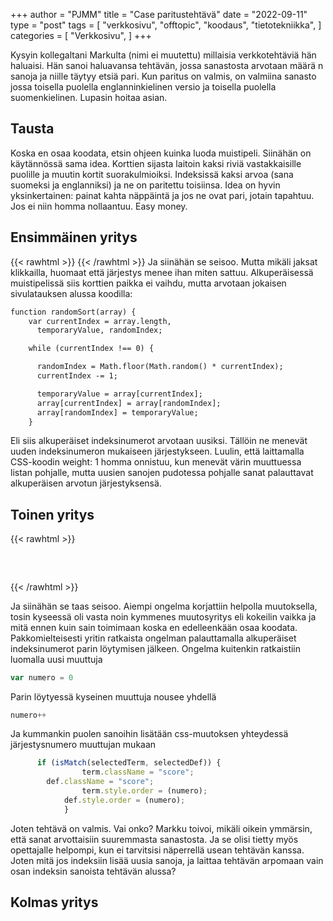 +++
author = "PJMM"
title = "Case paritustehtävä"
date = "2022-09-11"
type = "post"
tags = [
    "verkkosivu",
    "offtopic",
    "koodaus",
    "tietotekniikka",
    ]
categories = [
    "Verkkosivu",
]
+++

Kysyin kollegaltani Markulta (nimi ei muutettu) millaisia verkkotehtäviä hän haluaisi. Hän sanoi haluavansa tehtävän, jossa sanastosta arvotaan määrä n sanoja ja niille täytyy etsiä pari. Kun paritus on valmis, on valmiina sanasto jossa toisella puolella englanninkielinen versio ja toisella puolella suomenkielinen. Lupasin hoitaa asian. 

## Tausta

Koska en osaa koodata, etsin ohjeen kuinka luoda muistipeli. Siinähän on käytännössä sama idea. Korttien sijasta laitoin kaksi riviä vastakkaisille puolille ja muutin kortit suorakulmioiksi. Indeksissä kaksi arvoa (sana suomeksi ja englanniksi) ja ne on paritettu toisiinsa. Idea on hyvin yksinkertainen: painat kahta näppäintä ja jos ne ovat pari, jotain tapahtuu. Jos ei niin homma nollaantuu. Easy money.

## Ensimmäinen yritys

{{< rawhtml >}}
<object style="width:100%, height=600px" type="text/html" data="yritys1.html"></object>
{{< /rawhtml >}}
Ja siinähän se seisoo. Mutta mikäli jaksat klikkailla, huomaat että järjestys menee ihan miten sattuu. Alkuperäisessä muistipelissä siis korttien paikka ei vaihdu, mutta arvotaan jokaisen sivulatauksen alussa koodilla:

```html
function randomSort(array) {
    var currentIndex = array.length,
      temporaryValue, randomIndex;

    while (currentIndex !== 0) {

      randomIndex = Math.floor(Math.random() * currentIndex);
      currentIndex -= 1;

      temporaryValue = array[currentIndex];
      array[currentIndex] = array[randomIndex];
      array[randomIndex] = temporaryValue;
    }
```

Eli siis alkuperäiset indeksinumerot arvotaan uusiksi. Tällöin ne menevät uuden indeksinumeron mukaiseen järjestykseen. Luulin, että laittamalla CSS-koodin weight: 1 homma onnistuu, kun menevät värin muuttuessa listan pohjalle, mutta uusien sanojen pudotessa pohjalle sanat palauttavat alkuperäisen arvotun järjestyksensä.

## Toinen yritys

{{< rawhtml >}}
<div id="tehtavaa" class="grid grid-cols-2">
 <div><ul id="termss"> </ul></div>
 <div><ul id="defss"> </ul></div>
</div>

<script> 
   //Execute a JavaScript immediately after a page has been loaded
window.onload = function() {

  //Data for terms and definitions. This can be stored in a separate .js file, in a JSON file or here in the main file
  var data = {
    terms: [{
        index: 0, text: "Koira"
      }, {
        index: 1, text: "Gorilla"
      }, {
        index: 2, text: "Riisi"
      }, {
        index: 3, text: "Metsuri"
      }, {
        index: 4, text: "Papu"
      }, {
        index: 5, text: "Koivu"
      },

    ],
    definitions: [{
        index: 0, text: "Dog"
      }, {
        index: 1, text: "Gorilla"
      }, {
        index: 2, text: "Rice"
      }, {
        index: 3, text: "Lumberjack"
      }, {
        index: 4, text: "Bean"
      }, {
        index: 5, text: "Birch"
      },

    ],
    //this creates matches for indexes. This is a sort of an Answer Sheet
    pairs: {
      0: 0,
      1: 1,
      2: 2,
      3: 3,
      4: 4,
      5: 5,
    }
  };



  var selectedTerm = null, //to make sure none is selected onload
    selectedDef = null,
    termssContainer = document.querySelector("#termss"), //list of terms
    defssContainer = document.querySelector("#defss"); //list of definitions

  //This function takes two arguments, that is one term and one def to compare if they match. It returns True or False after compairing values of the "pairs" object property.     
  function isMatch(termIndex, defIndex) {
    return data.pairs[termIndex] === defIndex;
  }

  //This function adds HTML elements and content to the specified container (UL).
  function createListHTML(list, container) {
    container.innerHTML = ""; //first, clean up any existing LI elements
    for (var i = 0; i < 6; i++) {
      container.innerHTML = container.innerHTML + "<li data-index='" + list[i]["index"] + "'>" + "<span>" + list[i]["text"] + "</span>" + "</li>";
      //OR shorter version: container.innerHTML += "<li data-index='" + list[i]["index"] + "'>" + list[i]["text"] + "</li>";
    }
  }

  createListHTML(data.terms, termssContainer);
  createListHTML(data.definitions, defssContainer);

  //listen for a "click" event on a list of Terms and store the clicked object in the target object
  termssContainer.addEventListener("click", function(e) {
    var target = e.target.parentNode;
    if (target.className === "score")
      return;
    var termIndex = Number(target.getAttribute("data-index"));
    //the condition is that only one LI can be selected
    if (selectedTerm !== null && selectedTerm !== termIndex) {
      termssContainer.querySelector("li[data-index='" + selectedTerm + "']").removeAttribute("data-selected");
    }

    //deletion of the decoration
    if (target.hasAttribute("data-selected")) {
      target.removeAttribute("data-selected");
      selectedTerm = null;
    }
    //selecting on click	
    else {
      target.setAttribute("data-selected", true);
      selectedTerm = termIndex;
    }

    if (selectedTerm !== null && selectedDef !== null) {
      var term = document.querySelector("#termss [data-index='" + selectedTerm + "']");
      var def = document.querySelector("#defss [data-index='" + selectedDef + "']");
      if (isMatch(selectedTerm, selectedDef)) {
				term.className = "score";
        def.className = "score";
  			numero++;
   			term.style.order = (numero);
   			def.style.order = (numero);
            }
      selectedTerm = null;
      selectedDef = null;
      term.removeAttribute("data-selected");
      def.removeAttribute("data-selected");
			    }
  })

  defssContainer.addEventListener("click", function(e) {
    var target = e.target.parentNode;
    if (target.className === "score")
      return;
    var defIndex = Number(target.getAttribute("data-index"));
    var defText = Number(target.getAttribute("data-index"))

    if (selectedDef !== null && selectedDef !== defIndex) {
      defssContainer.querySelector("li[data-index='" + selectedDef + "']").removeAttribute("data-selected");
    }

    if (target.hasAttribute("data-selected"))
      target.removeAttribute("data-selected");
    else
      target.setAttribute("data-selected", true);
    selectedDef = Number(target.getAttribute("data-index"));
    if (selectedTerm !== null && selectedDef !== null) {
      //var term = document.querySelector("#termss [data-index='"+selectedTerm+"']");
      var term = termssContainer.querySelector("[data-index='" + selectedTerm + "']");
      //var def = document.querySelector("#defss [data-index='"+selectedDef+"']");
      var def = defssContainer.querySelector("[data-index='" + selectedDef + "']");
      if (isMatch(selectedTerm, selectedDef)) {
				term.className = "score";
        def.className = "score";
  			numero++;
   			term.style.order = (numero);
   			def.style.order = (numero);
       }
      
      selectedTerm = null; //poista napautusten valinta
      selectedDef = null; //poista napautusten valinta
      term.removeAttribute("data-selected");
      def.removeAttribute("data-selected");
    }
  })

  function shuffle() {
    randomSort(data.terms)
    randomSort(data.definitions)
    createListHTML(data.terms, termssContainer)
    createListHTML(data.definitions, defssContainer)
  }

  function randomSort(array) {
    var currentIndex = array.length,
      temporaryValue, randomIndex;

    // While there remain elements to shuffle...

    while (currentIndex !== 0) {

      // Pick a remaining element...
      randomIndex = Math.floor(Math.random() * currentIndex);
      currentIndex -= 1;

      // And swap it with the current element. SWAP
      temporaryValue = array[currentIndex];
      array[currentIndex] = array[randomIndex];
      array[randomIndex] = temporaryValue;
    }

    return array;
  }

  shuffle();
  document.querySelector("button").addEventListener("click", function() {
    reset();
    termssContainer.setAttribute("class", "fadeOut");
    defssContainer.setAttribute("class", "fadeOut");
    setTimeout(function() {
        shuffle();
        termssContainer.removeAttribute("class", "fadeOut");
        defssContainer.removeAttribute("class", "fadeOut");
      }, 450)
      //shuffle();

  });

}

var numero = 0;
</script>

<style>
div#tehtavaa {
  overflow: hidden;
}

div#tehtavaa ul {
  list-style: none;
  font-size: 0.75em;
}

div#tehtavaa ul#termss {
  display: flex;
  flex-direction: column;
}

div#tehtavaa ul#defss {
  display: flex;
  flex-direction: column;
}

div#tehtavaa ul#termss li {
  background: #1F2937;
  color: #ffffff;
}

div#tehtavaa ul#defss li {
  color: #000000
}

div#tehtavaa li {
  float: left;
  height: 4em;
  margin: 10px;
  background: white;
  text-align: center;
  cursor: pointer;
  transition: all .2s ease-out;
  border-radius: 0;
  -webkit-box-shadow: 0 5px 10px 2px rgba(0, 0, 0, 1);
  box-shadow: 0 3px 5px 1px #000;
}

div#tehtavaa li:hover {
  transform: scale(1.05, 1.05);
  -webkit-box-shadow: 0 2px 10px 0 rgba(0, 0, 0, 1);
  box-shadow: 0 2px 10px 0 rgba(0, 0, 0, 1);
}

div#tehtavaa li[data-selected] {
  transform: scale(1.05, 1.05);
  box-shadow: 0 1px 3px 0px rgba(0, 0, 0, 0.75);
  outline: 4px solid #00A0DF;
}

div#tehtavaa ul li span {
  width: 100%;
  height: 100%;
  display: block;
  vertical-align: middle;
  text-align: center;
  padding: 10px;
  transform: none;
  transition: opacity 0.2s ease-out;
}

div#tehtavaa span:hover {
  transform: none;
}

div#tehtavaa button {
  position: absolute;
  padding: 0;
  margin: 0;
  width: 100px;
  height: 30px;
  left: 640px;
  bottom: 0px;
  font-weight: bold;
  transition: background-color 0.3s ease-out;
  background-color: #00A0DF;
  border-radius: 3px;
  border: none;
  color: #fff;
  -webkit-box-shadow: 0 5px 5px 0 rgba(0, 0, 0, 1);
  box-shadow: 0 5px 5px 0 rgba(0, 0, 0, 1);
}

div#tehtavaa button:hover {
  background-color: #30BCF3;
  cursor: pointer;
}

div#tehtavaa button:active {
  box-shadow: none;
  outline: none;
  transform: scale(0.95, 0.95);
}

div#tehtavaa button:focus {
  outline: none;
}

.score {
  background: none!important;
  box-shadow: none;
  color: #fff!important;
  background: #00A0DF!important;
  border-radius: 15px;
}

.score:hover {
  cursor: default;
  transform: none;
  box-shadow: none;
}

.fadeOut li span {
  transition: opacity 0.25s ease-out;
  opacity: 0;
}

.fadeOut li {
  transition: transform .5s ease-out;
  transform: rotateX(360deg);
}
</style>

{{< /rawhtml >}}

Ja siinähän se taas seisoo. Aiempi ongelma korjattiin helpolla muutoksella, tosin kyseessä oli vasta noin kymmenes muutosyritys eli kokeilin vaikka ja mitä ennen kuin sain toimimaan koska en edelleenkään osaa koodata. Pakkomielteisesti yritin ratkaista ongelman palauttamalla alkuperäiset indeksinumerot parin löytymisen jälkeen. Ongelma kuitenkin ratkaistiin luomalla uusi muuttuja 

```javascript
var numero = 0 
```

Parin löytyessä kyseinen muuttuja nousee yhdellä

```javascript
numero++ 
```

Ja kummankin puolen sanoihin lisätään css-muutoksen yhteydessä järjestysnumero muuttujan mukaan

```javascript
      if (isMatch(selectedTerm, selectedDef)) {
				term.className = "score";
        def.className = "score";
  	   			term.style.order = (numero);
   			def.style.order = (numero);
            }
```
Joten tehtävä on valmis. Vai onko? Markku toivoi, mikäli oikein ymmärsin, että sanat arvottaisiin suuremmasta sanastosta. Ja se olisi tietty myös opettajalle helpompi, kun ei tarvitsisi näperrellä usean tehtävän kanssa. Joten mitä jos indeksiin lisää uusia sanoja, ja laittaa tehtävän arpomaan vain osan indeksin sanoista tehtävän alussa?

## Kolmas yritys

